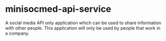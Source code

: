 # minisocmed-api-service
A social media API only application  which can be used to share information with other people. This application will only be used by people that work in a company.
